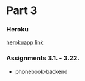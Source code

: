# Part 3

### Heroku
[herokuapp link](https://serene-temple-23045.herokuapp.com/)

### Assignments 3.1. - 3.22.
* phonebook-backend
